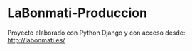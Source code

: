 # LaBonmati-Produccion

Proyecto elaborado con Python Django y con acceso desde: http://labonmati.es/
